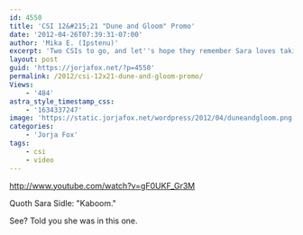 ```yaml
---
id: 4550
title: 'CSI 12&#215;21 "Dune and Gloom" Promo'
date: '2012-04-26T07:39:31-07:00'
author: 'Mika E. (Ipstenu)'
excerpt: 'Two CSIs to go, and let''s hope they remember Sara loves taking apart cars.'
layout: post
guid: 'https://jorjafox.net/?p=4550'
permalink: /2012/csi-12x21-dune-and-gloom-promo/
Views:
    - '484'
astra_style_timestamp_css:
    - '1634337247'
image: 'https://static.jorjafox.net/wordpress/2012/04/duneandgloom.png'
categories:
    - 'Jorja Fox'
tags:
    - csi
    - video
---
```


http://www.youtube.com/watch?v=gF0UKF_Gr3M

Quoth Sara Sidle: "Kaboom."

See? Told you she was in this one.
